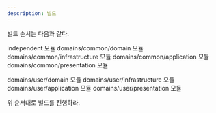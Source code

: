 ```yaml
---
description: 빌드
---
```


빌드 순서는 다음과 같다.

independent 모듈
domains/common/domain 모듈
domains/common/infrastructure 모듈
domains/common/application 모듈
domains/common/presentation 모듈

domains/user/domain 모듈
domains/user/infrastructure 모듈
domains/user/application 모듈
domains/user/presentation 모듈

위 순서대로 빌드를 진행하라.